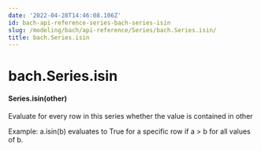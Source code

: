 ```yaml
---
date: '2022-04-28T14:46:08.106Z'
id: bach-api-reference-series-bach-series-isin
slug: /modeling/bach/api-reference/Series/bach.Series.isin/
title: bach.Series.isin
---
```


# bach.Series.isin


#### Series.isin(other)
Evaluate for every row in this series whether the value is contained in other

Example: a.isin(b) evaluates to True for a specific row if a > b for all values of b.

<!-- !! processed by numpydoc !! -->
